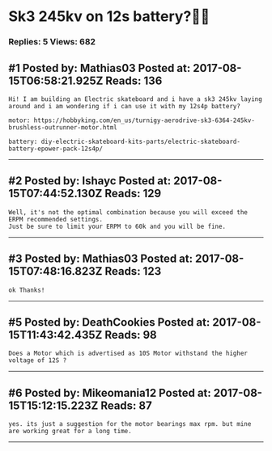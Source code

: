 # Sk3 245kv on 12s battery?:grimacing::grimacing:

### Replies: 5 Views: 682

## \#1 Posted by: Mathias03 Posted at: 2017-08-15T06:58:21.925Z Reads: 136

```
Hi! I am building an Electric skateboard and i have a sk3 245kv laying around and i am wondering if i can use it with my 12s4p battery?

motor: https://hobbyking.com/en_us/turnigy-aerodrive-sk3-6364-245kv-brushless-outrunner-motor.html

battery: diy-electric-skateboard-kits-parts/electric-skateboard-battery-epower-pack-12s4p/
```

---
## \#2 Posted by: Ishayc Posted at: 2017-08-15T07:44:52.130Z Reads: 129

```
Well, it's not the optimal combination because you will exceed the ERPM recommended settings.
Just be sure to limit your ERPM to 60k and you will be fine.
```

---
## \#3 Posted by: Mathias03 Posted at: 2017-08-15T07:48:16.823Z Reads: 123

```
ok Thanks!
```

---
## \#5 Posted by: DeathCookies Posted at: 2017-08-15T11:43:42.435Z Reads: 98

```
Does a Motor which is advertised as 10S Motor withstand the higher voltage of 12S ?
```

---
## \#6 Posted by: Mikeomania12 Posted at: 2017-08-15T15:12:15.223Z Reads: 87

```
yes. its just a suggestion for the motor bearings max rpm. but mine are working great for a long time.
```

---
